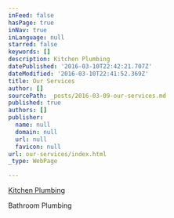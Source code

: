 ```yaml
---
inFeed: false
hasPage: true
inNav: true
inLanguage: null
starred: false
keywords: []
description: Kitchen Plumbing
datePublished: '2016-03-10T22:42:21.707Z'
dateModified: '2016-03-10T22:41:52.369Z'
title: Our Services
author: []
sourcePath: _posts/2016-03-09-our-services.md
published: true
authors: []
publisher:
  name: null
  domain: null
  url: null
  favicon: null
url: our-services/index.html
_type: WebPage

---
```

[Kitchen Plumbing][0]

Bathroom Plumbing

[0]: https://thegrid.ai/little-rock-plumbing/kitchen-plumbing/